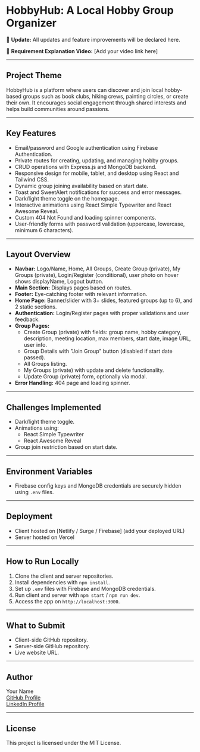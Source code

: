 # HobbyHub: A Local Hobby Group Organizer

🚩 **Update:** All updates and feature improvements will be declared here.

🎯 **Requirement Explanation Video:** [Add your video link here]

---

## Project Theme

HobbyHub is a platform where users can discover and join local hobby-based groups such as book clubs, hiking crews, painting circles, or create their own. It encourages social engagement through shared interests and helps build communities around passions.

---

## Key Features

- Email/password and Google authentication using Firebase Authentication.
- Private routes for creating, updating, and managing hobby groups.
- CRUD operations with Express.js and MongoDB backend.
- Responsive design for mobile, tablet, and desktop using React and Tailwind CSS.
- Dynamic group joining availability based on start date.
- Toast and SweetAlert notifications for success and error messages.
- Dark/light theme toggle on the homepage.
- Interactive animations using React Simple Typewriter and React Awesome Reveal.
- Custom 404 Not Found and loading spinner components.
- User-friendly forms with password validation (uppercase, lowercase, minimum 6 characters).

---

## Layout Overview

- **Navbar:** Logo/Name, Home, All Groups, Create Group (private), My Groups (private), Login/Register (conditional), user photo on hover shows displayName, Logout button.
- **Main Section:** Displays pages based on routes.
- **Footer:** Eye-catching footer with relevant information.
- **Home Page:** Banner/slider with 3+ slides, featured groups (up to 6), and 2 static sections.
- **Authentication:** Login/Register pages with proper validations and user feedback.
- **Group Pages:**
  - Create Group (private) with fields: group name, hobby category, description, meeting location, max members, start date, image URL, user info.
  - Group Details with "Join Group" button (disabled if start date passed).
  - All Groups listing.
  - My Groups (private) with update and delete functionality.
  - Update Group (private) form, optionally via modal.
- **Error Handling:** 404 page and loading spinner.

---

## Challenges Implemented

- Dark/light theme toggle.
- Animations using:
  - React Simple Typewriter
  - React Awesome Reveal
- Group join restriction based on start date.

---

## Environment Variables

- Firebase config keys and MongoDB credentials are securely hidden using `.env` files.

---

## Deployment

- Client hosted on [Netlify / Surge / Firebase] (add your deployed URL)
- Server hosted on Vercel

---

## How to Run Locally

1. Clone the client and server repositories.
2. Install dependencies with `npm install`.
3. Set up `.env` files with Firebase and MongoDB credentials.
4. Run client and server with `npm start` / `npm run dev`.
5. Access the app on `http://localhost:3000`.

---

## What to Submit

- Client-side GitHub repository.
- Server-side GitHub repository.
- Live website URL.

---

## Author

Your Name  
[GitHub Profile](https://github.com/your-username)  
[LinkedIn Profile](https://linkedin.com/in/your-profile)

---

## License

This project is licensed under the MIT License.
